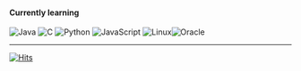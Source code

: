 
#### Currently learning
![Java](https://img.shields.io/badge/JAVA-007396?style=for-the-badge&logo=java&logoColor=white) ![C](https://img.shields.io/badge/C-A8B9CC?style=for-the-badge&logo=C&logoColor=white) ![Python](https://img.shields.io/badge/Python-3776AB?style=for-the-badge&logo=python&logoColor=white) ![JavaScript](https://img.shields.io/badge/JAVASCRIPT-F7DF1E?style=for-the-badge&logo=javascript&logoColor=black) ![Linux](https://img.shields.io/badge/Linux-FCC624?style=for-the-badge&logo=linux&logoColor=black)![Oracle](https://img.shields.io/badge/Linux-F80000?style=for-the-badge&logo=oracle&logoColor=white)


***

[![Hits](https://hits.seeyoufarm.com/api/count/incr/badge.svg?url=https%3A%2F%2Fgithub.com%2Foneintegralanomaly%2Fhit-counter&count_bg=%23195190&title_bg=%23195190&icon=vercel.svg&icon_color=%23FFFFFF&title=Visitor&edge_flat=false)](https://hits.seeyoufarm.com)
